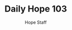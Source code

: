 ---
image: /assets/img/daily-hope-default-artwork.png
title: Daily Hope 103
number: 103
categories:
  - Daily Hope
author: Hope Staff
notes: Daily Hope 103
embed: >-
  <iframe src="https://open.spotify.com/embed/episode/6y6IUzQnOpVGZiD6mY2oJb?utm_source=generator" width="400px" height="102px" frameborder=“0" scrolling=“no”></iframe>
---